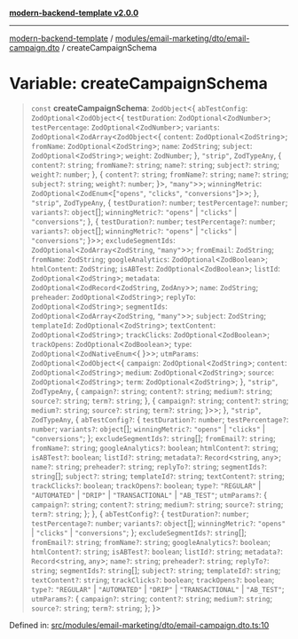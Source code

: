 [**modern-backend-template v2.0.0**](../../../../../README.md)

***

[modern-backend-template](../../../../../modules.md) / [modules/email-marketing/dto/email-campaign.dto](../README.md) / createCampaignSchema

# Variable: createCampaignSchema

> `const` **createCampaignSchema**: `ZodObject`\<\{ `abTestConfig`: `ZodOptional`\<`ZodObject`\<\{ `testDuration`: `ZodOptional`\<`ZodNumber`\>; `testPercentage`: `ZodOptional`\<`ZodNumber`\>; `variants`: `ZodOptional`\<`ZodArray`\<`ZodObject`\<\{ `content`: `ZodOptional`\<`ZodString`\>; `fromName`: `ZodOptional`\<`ZodString`\>; `name`: `ZodString`; `subject`: `ZodOptional`\<`ZodString`\>; `weight`: `ZodNumber`; \}, `"strip"`, `ZodTypeAny`, \{ `content?`: `string`; `fromName?`: `string`; `name?`: `string`; `subject?`: `string`; `weight?`: `number`; \}, \{ `content?`: `string`; `fromName?`: `string`; `name?`: `string`; `subject?`: `string`; `weight?`: `number`; \}\>, `"many"`\>\>; `winningMetric`: `ZodOptional`\<`ZodEnum`\<\[`"opens"`, `"clicks"`, `"conversions"`\]\>\>; \}, `"strip"`, `ZodTypeAny`, \{ `testDuration?`: `number`; `testPercentage?`: `number`; `variants?`: `object`[]; `winningMetric?`: `"opens"` \| `"clicks"` \| `"conversions"`; \}, \{ `testDuration?`: `number`; `testPercentage?`: `number`; `variants?`: `object`[]; `winningMetric?`: `"opens"` \| `"clicks"` \| `"conversions"`; \}\>\>; `excludeSegmentIds`: `ZodOptional`\<`ZodArray`\<`ZodString`, `"many"`\>\>; `fromEmail`: `ZodString`; `fromName`: `ZodString`; `googleAnalytics`: `ZodOptional`\<`ZodBoolean`\>; `htmlContent`: `ZodString`; `isABTest`: `ZodOptional`\<`ZodBoolean`\>; `listId`: `ZodOptional`\<`ZodString`\>; `metadata`: `ZodOptional`\<`ZodRecord`\<`ZodString`, `ZodAny`\>\>; `name`: `ZodString`; `preheader`: `ZodOptional`\<`ZodString`\>; `replyTo`: `ZodOptional`\<`ZodString`\>; `segmentIds`: `ZodOptional`\<`ZodArray`\<`ZodString`, `"many"`\>\>; `subject`: `ZodString`; `templateId`: `ZodOptional`\<`ZodString`\>; `textContent`: `ZodOptional`\<`ZodString`\>; `trackClicks`: `ZodOptional`\<`ZodBoolean`\>; `trackOpens`: `ZodOptional`\<`ZodBoolean`\>; `type`: `ZodOptional`\<`ZodNativeEnum`\<\{ \}\>\>; `utmParams`: `ZodOptional`\<`ZodObject`\<\{ `campaign`: `ZodOptional`\<`ZodString`\>; `content`: `ZodOptional`\<`ZodString`\>; `medium`: `ZodOptional`\<`ZodString`\>; `source`: `ZodOptional`\<`ZodString`\>; `term`: `ZodOptional`\<`ZodString`\>; \}, `"strip"`, `ZodTypeAny`, \{ `campaign?`: `string`; `content?`: `string`; `medium?`: `string`; `source?`: `string`; `term?`: `string`; \}, \{ `campaign?`: `string`; `content?`: `string`; `medium?`: `string`; `source?`: `string`; `term?`: `string`; \}\>\>; \}, `"strip"`, `ZodTypeAny`, \{ `abTestConfig?`: \{ `testDuration?`: `number`; `testPercentage?`: `number`; `variants?`: `object`[]; `winningMetric?`: `"opens"` \| `"clicks"` \| `"conversions"`; \}; `excludeSegmentIds?`: `string`[]; `fromEmail?`: `string`; `fromName?`: `string`; `googleAnalytics?`: `boolean`; `htmlContent?`: `string`; `isABTest?`: `boolean`; `listId?`: `string`; `metadata?`: `Record`\<`string`, `any`\>; `name?`: `string`; `preheader?`: `string`; `replyTo?`: `string`; `segmentIds?`: `string`[]; `subject?`: `string`; `templateId?`: `string`; `textContent?`: `string`; `trackClicks?`: `boolean`; `trackOpens?`: `boolean`; `type?`: `"REGULAR"` \| `"AUTOMATED"` \| `"DRIP"` \| `"TRANSACTIONAL"` \| `"AB_TEST"`; `utmParams?`: \{ `campaign?`: `string`; `content?`: `string`; `medium?`: `string`; `source?`: `string`; `term?`: `string`; \}; \}, \{ `abTestConfig?`: \{ `testDuration?`: `number`; `testPercentage?`: `number`; `variants?`: `object`[]; `winningMetric?`: `"opens"` \| `"clicks"` \| `"conversions"`; \}; `excludeSegmentIds?`: `string`[]; `fromEmail?`: `string`; `fromName?`: `string`; `googleAnalytics?`: `boolean`; `htmlContent?`: `string`; `isABTest?`: `boolean`; `listId?`: `string`; `metadata?`: `Record`\<`string`, `any`\>; `name?`: `string`; `preheader?`: `string`; `replyTo?`: `string`; `segmentIds?`: `string`[]; `subject?`: `string`; `templateId?`: `string`; `textContent?`: `string`; `trackClicks?`: `boolean`; `trackOpens?`: `boolean`; `type?`: `"REGULAR"` \| `"AUTOMATED"` \| `"DRIP"` \| `"TRANSACTIONAL"` \| `"AB_TEST"`; `utmParams?`: \{ `campaign?`: `string`; `content?`: `string`; `medium?`: `string`; `source?`: `string`; `term?`: `string`; \}; \}\>

Defined in: [src/modules/email-marketing/dto/email-campaign.dto.ts:10](https://github.com/maemreyo/saas-4cus-nodejs/blob/2a5b3f3aa11335dfa561e80e1feabb8e6084261e/src/modules/email-marketing/dto/email-campaign.dto.ts#L10)
